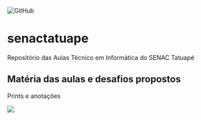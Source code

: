 ![GitHub](https://img.shields.io/github/license/casagrande04/senactatuape?style=for-the-badge)
# senactatuape
Repositório das Aulas Técnico em Informática do SENAC Tatuapé

## Matéria das aulas e desafios propostos
Prints e anotações

![](https://tenor.com/view/think-smart-gif-12856753)

